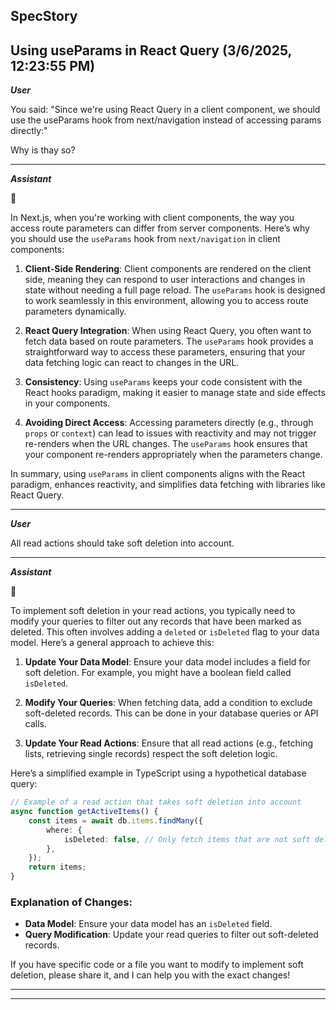 ## SpecStory

## Using useParams in React Query (3/6/2025, 12:23:55 PM)

_**User**_

You said: "Since we're using React Query in a client component, we should use the useParams hook from next/navigation instead of accessing params directly:"

Why is thay so?

---

_**Assistant**_

🤖

In Next.js, when you're working with client components, the way you access route parameters can differ from server components. Here’s why you should use the `useParams` hook from `next/navigation` in client components:

1. **Client-Side Rendering**: Client components are rendered on the client side, meaning they can respond to user interactions and changes in state without needing a full page reload. The `useParams` hook is designed to work seamlessly in this environment, allowing you to access route parameters dynamically.

2. **React Query Integration**: When using React Query, you often want to fetch data based on route parameters. The `useParams` hook provides a straightforward way to access these parameters, ensuring that your data fetching logic can react to changes in the URL.

3. **Consistency**: Using `useParams` keeps your code consistent with the React hooks paradigm, making it easier to manage state and side effects in your components.

4. **Avoiding Direct Access**: Accessing parameters directly (e.g., through `props` or `context`) can lead to issues with reactivity and may not trigger re-renders when the URL changes. The `useParams` hook ensures that your component re-renders appropriately when the parameters change.

In summary, using `useParams` in client components aligns with the React paradigm, enhances reactivity, and simplifies data fetching with libraries like React Query.

---

_**User**_

All read actions should take soft deletion into account. 

---

_**Assistant**_

🤖

To implement soft deletion in your read actions, you typically need to modify your queries to filter out any records that have been marked as deleted. This often involves adding a `deleted` or `isDeleted` flag to your data model. Here’s a general approach to achieve this:

1. **Update Your Data Model**: Ensure your data model includes a field for soft deletion. For example, you might have a boolean field called `isDeleted`.

2. **Modify Your Queries**: When fetching data, add a condition to exclude soft-deleted records. This can be done in your database queries or API calls.

3. **Update Your Read Actions**: Ensure that all read actions (e.g., fetching lists, retrieving single records) respect the soft deletion logic.

Here’s a simplified example in TypeScript using a hypothetical database query:

```typescript
// Example of a read action that takes soft deletion into account
async function getActiveItems() {
    const items = await db.items.findMany({
        where: {
            isDeleted: false, // Only fetch items that are not soft deleted
        },
    });
    return items;
}
```

### Explanation of Changes:
- **Data Model**: Ensure your data model has an `isDeleted` field.
- **Query Modification**: Update your read queries to filter out soft-deleted records.

If you have specific code or a file you want to modify to implement soft deletion, please share it, and I can help you with the exact changes!

---



---

